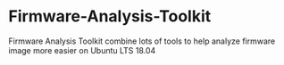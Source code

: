 # Firmware-Analysis-Toolkit
Firmware Analysis Toolkit combine lots of tools to help analyze firmware image more easier on Ubuntu LTS 18.04

